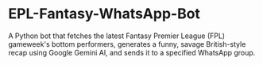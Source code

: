 # EPL-Fantasy-WhatsApp-Bot
A Python bot that fetches the latest Fantasy Premier League (FPL) gameweek's bottom performers, generates a funny, savage British-style recap using Google Gemini AI, and sends it to a specified WhatsApp group.

